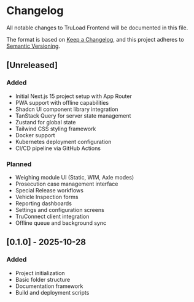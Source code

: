 # Changelog

All notable changes to TruLoad Frontend will be documented in this file.

The format is based on [Keep a Changelog](https://keepachangelog.com/en/1.0.0/),
and this project adheres to [Semantic Versioning](https://semver.org/spec/v2.0.0.html).

## [Unreleased]

### Added
- Initial Next.js 15 project setup with App Router
- PWA support with offline capabilities
- Shadcn UI component library integration
- TanStack Query for server state management
- Zustand for global state
- Tailwind CSS styling framework
- Docker support
- Kubernetes deployment configuration
- CI/CD pipeline via GitHub Actions

### Planned
- Weighing module UI (Static, WIM, Axle modes)
- Prosecution case management interface
- Special Release workflows
- Vehicle Inspection forms
- Reporting dashboards
- Settings and configuration screens
- TruConnect client integration
- Offline queue and background sync

## [0.1.0] - 2025-10-28

### Added
- Project initialization
- Basic folder structure
- Documentation framework
- Build and deployment scripts

